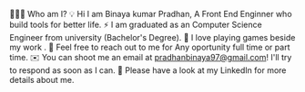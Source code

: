 👨🏻‍💻  Who am I?
💡  Hi I am Binaya kumar Pradhan, A Front End Enginner who build tools for better life.
⚡  I am graduated as an Computer Science Engineer from university (Bachelor's Degree).
🎲  I love playing games beside my work .
💬  Feel free to reach out to me for Any oportunity full time or part time.
✉️  You can shoot me an email at pradhanbinaya97@gmail.com! I'll try to respond as soon as I can.
📄  Please have a look at my LinkedIn for more details about me.

